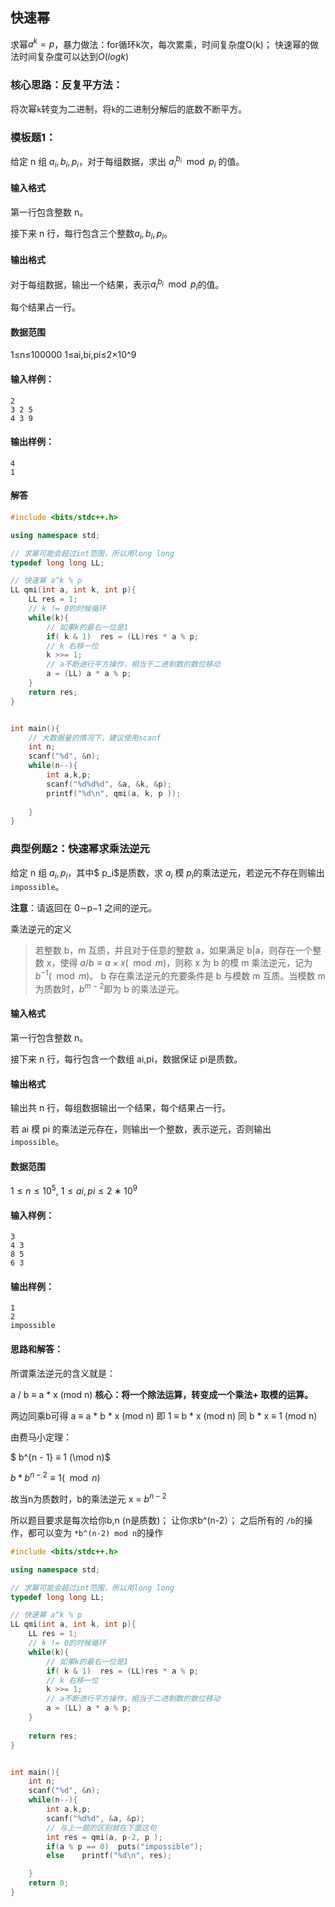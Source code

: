 ## 快速幂

求幂$a^k = p$，暴力做法：for循环k次，每次累乘，时间复杂度O(k)；  快速幂的做法时间复杂度可以达到$O(logk)$



### 核心思路：反复平方法：

将次幂`k`转变为二进制，将`k`的二进制分解后的底数不断平方。



### 模板题1：

给定 n 组 $a_i,b_i,p_i$，对于每组数据，求出 $a_{i}^{b_{i}} \mod p_{i}$ 的值。

#### 输入格式

第一行包含整数 n。

接下来 n 行，每行包含三个整数$a_i,b_i,p_i$。

#### 输出格式

对于每组数据，输出一个结果，表示$a_{i}^{b_{i}} \mod p_{i}$的值。

每个结果占一行。

#### 数据范围

1≤n≤100000
1≤ai,bi,pi≤2×10^9

#### 输入样例：

```
2
3 2 5
4 3 9
```

#### 输出样例：

```
4
1
```





#### 解答

```c++
#include <bits/stdc++.h>

using namespace std;

// 求幂可能会超过int范围，所以用long long
typedef long long LL;

// 快速幂 a^k % p
LL qmi(int a, int k, int p){
    LL res = 1;
    // k != 0的时候循环
    while(k){
        // 如果k的最右一位是1 
        if( k & 1)  res = (LL)res * a % p;
        // k 右移一位
        k >>= 1;
        // a不断进行平方操作，相当于二进制数的数位移动
        a = (LL) a * a % p;
    }
    return res;
}


int main(){
    // 大数据量的情况下，建议使用scanf
    int n;
    scanf("%d", &n);
    while(n--){
        int a,k,p;
        scanf("%d%d%d", &a, &k, &p);
        printf("%d\n", qmi(a, k, p ));
        
    }
}
```





### 典型例题2：快速幂求乘法逆元

给定 n 组 $a_i,p_i$，其中$ p_i$是质数，求 $a_i$ 模 $p_i$的乘法逆元，若逆元不存在则输出 `impossible`。

**注意**：请返回在 0∼p−1 之间的逆元。

乘法逆元的定义

> 若整数 b，m 互质，并且对于任意的整数 a，如果满足 b|a，则存在一个整数 x，使得 $a/b≡a×x(\mod m)$，则称 x 为 b 的模 m 乘法逆元，记为 $b^{−1}(\mod m)$。
> b 存在乘法逆元的充要条件是 b 与模数 m 互质。当模数 m 为质数时，$b^{m−2}$即为 b 的乘法逆元。

#### 输入格式

第一行包含整数 n。

接下来 n 行，每行包含一个数组 ai,pi，数据保证 pi是质数。

#### 输出格式

输出共 n 行，每组数据输出一个结果，每个结果占一行。

若 ai 模 pi 的乘法逆元存在，则输出一个整数，表示逆元，否则输出 `impossible`。

#### 数据范围

$1≤n≤10^5,$
$1≤ai,pi≤2∗10^9$

#### 输入样例：

```
3
4 3
8 5
6 3
```

#### 输出样例：

```
1
2
impossible
```

#### 思路和解答：

所谓乘法逆元的含义就是：

a / b ≡ a * x (mod n)       **核心：将一个除法运算，转变成一个乘法+ 取模的运算。**

两边同乘b可得 a ≡ a * b * x (mod n)
即 1 ≡ b * x (mod n)
同 b * x ≡ 1 (mod n)

由费马小定理：

$ b^{n - 1} ≡ 1 (\mod n)$

$b * b^{n-2} ≡ 1(\mod n)$

故当n为质数时，b的乘法逆元 x = $b ^ {n - 2}$



所以题目要求是每次给你b,n (n是质数)； 让你求b^(n-2）； 之后所有的 `/b`的操作，都可以变为 `*b^(n-2) mod n`的操作

```c++
#include <bits/stdc++.h>

using namespace std;

// 求幂可能会超过int范围，所以用long long
typedef long long LL;

// 快速幂 a^k % p
LL qmi(int a, int k, int p){
    LL res = 1;
    // k != 0的时候循环
    while(k){
        // 如果k的最右一位是1 
        if( k & 1)  res = (LL)res * a % p;
        // k 右移一位
        k >>= 1;
        // a不断进行平方操作，相当于二进制数的数位移动
        a = (LL) a * a % p;
    }
    
    return res;
}


int main(){
    int n;
    scanf("%d", &n);
    while(n--){
        int a,k,p;
        scanf("%d%d", &a, &p);
        // 与上一题的区别就在下面这句
        int res = qmi(a, p-2, p );
        if(a % p == 0)  puts("impossible");
        else    printf("%d\n", res);

    }
    return 0;
}
```

